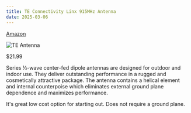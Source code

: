 ```yaml
---
title: TE Connectivity Linx 915MHz Antenna
date: 2025-03-06
---
```


[Amazon](https://a.co/d/ji3CQV9)

![TE Antenna](TE-ANT-916.jpg)

$21.99

Series ½-wave center-fed dipole antennas are designed for outdoor and indoor use. They deliver outstanding performance in a rugged and cosmetically attractive package. The antenna contains a helical element and internal counterpoise which eliminates external ground plane dependence and maximizes performance.

It's great low cost option for starting out. Does not require a ground plane.

